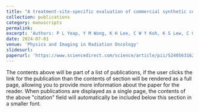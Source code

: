 ```yaml
---
title: "A treatment-site-specific evaluation of commercial synthetic computed tomography solutions for proton therapy"
collection: publications
category: manuscripts
permalink: 
excerpt: 'Authors: P L Yeap, Y M Wong, K H Lee, C W Y Koh, K S Lew, C G A Chua, A Wibawa, Z Master, J C L Lee, S Y Park, H Q Tan'
date: 2024-07-01
venue: 'Physics and Imaging in Radiation Oncology'
slidesurl: 
paperurl: 'https://www.sciencedirect.com/science/article/pii/S240563162400109X'
---
```


The contents above will be part of a list of publications, if the user clicks the link for the publication than the contents of section will be rendered as a full page, allowing you to provide more information about the paper for the reader. When publications are displayed as a single page, the contents of the above "citation" field will automatically be included below this section in a smaller font.
